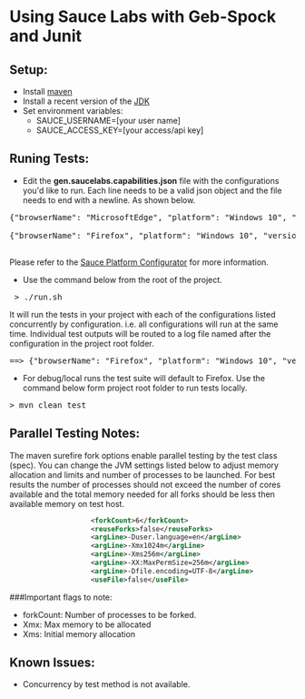 Using Sauce Labs with Geb-Spock and Junit
=========================================

## Setup:

* Install [maven](https://maven.apache.org/)
* Install a recent version of the [JDK](http://www.oracle.com/technetwork/java/javase/downloads/jdk8-downloads-2133151.html)
* Set environment variables:
    * SAUCE_USERNAME=[your user name]
    * SAUCE_ACCESS_KEY=[your access/api key]
    
## Runing Tests:

* Edit the **gen.saucelabs.capabilities.json** file with the configurations you'd like to run. Each line needs to be a valid json object and the file needs to end with a newline. As shown below. 
<pre>
{"browserName": "MicrosoftEdge", "platform": "Windows 10", "version": "20.10240"}<br>
{"browserName": "Firefox", "platform": "Windows 10", "version": "42"}<br>
</pre>
Please refer to the [Sauce Platform Configurator](https://wiki.saucelabs.com/display/DOCS/Platform+Configurator/) for more information.
* Use the command below from the root of the project.
<pre> > ./run.sh</pre>
It will run the tests in your project with each of the configurations listed concurrently by configuration. i.e. all configurations will run at the same time. 
Individual test outputs will be routed to a log file named after the configuration in the project root folder. 
<pre>==> {"browserName": "Firefox", "platform": "Windows 10", "version": "42"}.log</pre>
* For debug/local runs the test suite will default to Firefox. Use the command below form project root folder to run tests locally.
<pre>> mvn clean test</pre>

## Parallel Testing Notes:

 The maven surefire fork options enable parallel testing by the test class (spec). You can change the JVM settings listed below to adjust memory allocation and limits and number of processes to be launched. For best results the number of processes should not exceed the number of cores available and the total memory needed for all forks should be less then available memory on test host.

```xml
                    <forkCount>6</forkCount>
                    <reuseForks>false</reuseForks>
                    <argLine>-Duser.language=en</argLine>
                    <argLine>-Xmx1024m</argLine>
                    <argLine>-Xms256m</argLine> 
                    <argLine>-XX:MaxPermSize=256m</argLine>
                    <argLine>-Dfile.encoding=UTF-8</argLine>
                    <useFile>false</useFile>
```

###Important flags to note:

* forkCount: Number of processes to be forked.
* Xmx: Max memory to be allocated
* Xms: Initial memory allocation

## Known Issues:
* Concurrency by test method is not available.
 